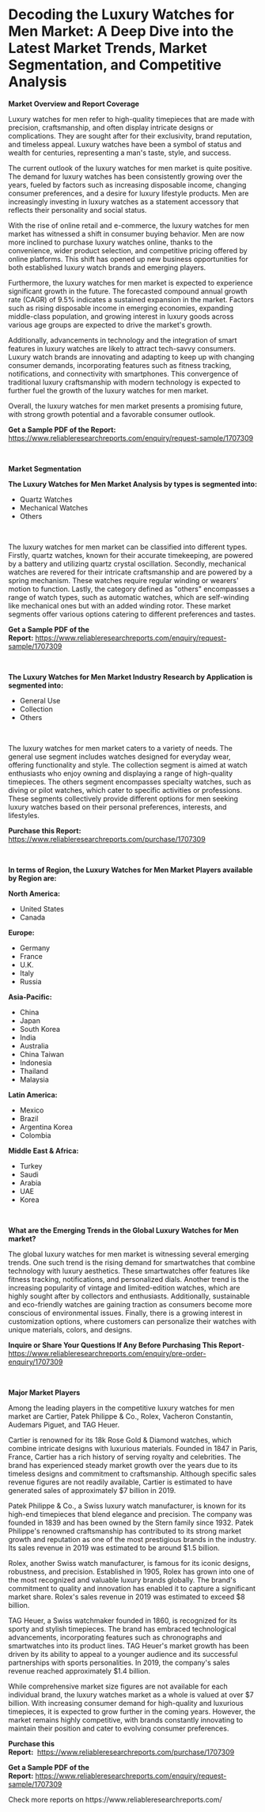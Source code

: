 <p><h1>Decoding the Luxury Watches for Men Market: A Deep Dive into the Latest Market Trends, Market Segmentation, and Competitive Analysis</h1></p><p><strong>Market Overview and Report Coverage</strong></p>
<p><p>Luxury watches for men refer to high-quality timepieces that are made with precision, craftsmanship, and often display intricate designs or complications. They are sought after for their exclusivity, brand reputation, and timeless appeal. Luxury watches have been a symbol of status and wealth for centuries, representing a man's taste, style, and success.</p><p>The current outlook of the luxury watches for men market is quite positive. The demand for luxury watches has been consistently growing over the years, fueled by factors such as increasing disposable income, changing consumer preferences, and a desire for luxury lifestyle products. Men are increasingly investing in luxury watches as a statement accessory that reflects their personality and social status.</p><p>With the rise of online retail and e-commerce, the luxury watches for men market has witnessed a shift in consumer buying behavior. Men are now more inclined to purchase luxury watches online, thanks to the convenience, wider product selection, and competitive pricing offered by online platforms. This shift has opened up new business opportunities for both established luxury watch brands and emerging players.</p><p>Furthermore, the luxury watches for men market is expected to experience significant growth in the future. The forecasted compound annual growth rate (CAGR) of 9.5% indicates a sustained expansion in the market. Factors such as rising disposable income in emerging economies, expanding middle-class population, and growing interest in luxury goods across various age groups are expected to drive the market's growth.</p><p>Additionally, advancements in technology and the integration of smart features in luxury watches are likely to attract tech-savvy consumers. Luxury watch brands are innovating and adapting to keep up with changing consumer demands, incorporating features such as fitness tracking, notifications, and connectivity with smartphones. This convergence of traditional luxury craftsmanship with modern technology is expected to further fuel the growth of the luxury watches for men market.</p><p>Overall, the luxury watches for men market presents a promising future, with strong growth potential and a favorable consumer outlook.</p></p>
<p><strong>Get a Sample PDF of the Report:</strong> <a href="https://www.reliableresearchreports.com/enquiry/request-sample/1707309">https://www.reliableresearchreports.com/enquiry/request-sample/1707309</a></p>
<p>&nbsp;</p>
<p><strong>Market Segmentation</strong></p>
<p><strong>The Luxury Watches for Men Market Analysis by types is segmented into:</strong></p>
<p><ul><li>Quartz Watches</li><li>Mechanical Watches</li><li>Others</li></ul></p>
<p>&nbsp;</p>
<p><p>The luxury watches for men market can be classified into different types. Firstly, quartz watches, known for their accurate timekeeping, are powered by a battery and utilizing quartz crystal oscillation. Secondly, mechanical watches are revered for their intricate craftsmanship and are powered by a spring mechanism. These watches require regular winding or wearers' motion to function. Lastly, the category defined as "others" encompasses a range of watch types, such as automatic watches, which are self-winding like mechanical ones but with an added winding rotor. These market segments offer various options catering to different preferences and tastes.</p></p>
<p><strong>Get a Sample PDF of the Report:</strong>&nbsp;<a href="https://www.reliableresearchreports.com/enquiry/request-sample/1707309">https://www.reliableresearchreports.com/enquiry/request-sample/1707309</a></p>
<p>&nbsp;</p>
<p><strong>The Luxury Watches for Men Market Industry Research by Application is segmented into:</strong></p>
<p><ul><li>General Use</li><li>Collection</li><li>Others</li></ul></p>
<p>&nbsp;</p>
<p><p>The luxury watches for men market caters to a variety of needs. The general use segment includes watches designed for everyday wear, offering functionality and style. The collection segment is aimed at watch enthusiasts who enjoy owning and displaying a range of high-quality timepieces. The others segment encompasses specialty watches, such as diving or pilot watches, which cater to specific activities or professions. These segments collectively provide different options for men seeking luxury watches based on their personal preferences, interests, and lifestyles.</p></p>
<p><strong>Purchase this Report:</strong>&nbsp; <a href="https://www.reliableresearchreports.com/purchase/1707309">https://www.reliableresearchreports.com/purchase/1707309</a></p>
<p>&nbsp;</p>
<p><strong>In terms of Region, the Luxury Watches for Men Market Players available by Region are:</strong></p>
<p>
    <p> <strong> North America: </strong>
        <ul>
            <li>United States</li>
            <li>Canada</li>
        </ul>
        </p> 
    <p> <strong> Europe: </strong>
        <ul>
            <li>Germany</li>
            <li>France</li>
            <li>U.K.</li>
            <li>Italy</li>
            <li>Russia</li>
        </ul>
        </p> 
    <p> <strong> Asia-Pacific: </strong>
        <ul>
            <li>China</li>
            <li>Japan</li>
            <li>South Korea</li>
            <li>India</li>
            <li>Australia</li>
            <li>China Taiwan</li>
            <li>Indonesia</li>
            <li>Thailand</li>
            <li>Malaysia</li>
        </ul>
        </p> 
    <p> <strong> Latin America: </strong>
        <ul>
            <li>Mexico</li>
            <li>Brazil</li>
            <li>Argentina Korea</li>
            <li>Colombia</li>
        </ul>
        </p> 
    <p> <strong> Middle East & Africa: </strong>
        <ul>
            <li>Turkey</li>
            <li>Saudi</li>
            <li>Arabia</li>
            <li>UAE</li>
            <li>Korea</li>
        </ul>
    </p>
    </p>
<p>&nbsp;</p>
<p><strong>What are the Emerging Trends in the Global Luxury Watches for Men market?</strong></p>
<p><p>The global luxury watches for men market is witnessing several emerging trends. One such trend is the rising demand for smartwatches that combine technology with luxury aesthetics. These smartwatches offer features like fitness tracking, notifications, and personalized dials. Another trend is the increasing popularity of vintage and limited-edition watches, which are highly sought after by collectors and enthusiasts. Additionally, sustainable and eco-friendly watches are gaining traction as consumers become more conscious of environmental issues. Finally, there is a growing interest in customization options, where customers can personalize their watches with unique materials, colors, and designs.</p></p>
<p><strong>Inquire or Share Your Questions If Any Before Purchasing This Report</strong>- <a href="https://www.reliableresearchreports.com/enquiry/pre-order-enquiry/1707309">https://www.reliableresearchreports.com/enquiry/pre-order-enquiry/1707309</a></p>
<p>&nbsp;</p>
<p><strong>Major Market Players</strong></p>
<p><p>Among the leading players in the competitive luxury watches for men market are Cartier, Patek Philippe & Co., Rolex, Vacheron Constantin, Audemars Piguet, and TAG Heuer.</p><p>Cartier is renowned for its 18k Rose Gold & Diamond watches, which combine intricate designs with luxurious materials. Founded in 1847 in Paris, France, Cartier has a rich history of serving royalty and celebrities. The brand has experienced steady market growth over the years due to its timeless designs and commitment to craftsmanship. Although specific sales revenue figures are not readily available, Cartier is estimated to have generated sales of approximately $7 billion in 2019.</p><p>Patek Philippe & Co., a Swiss luxury watch manufacturer, is known for its high-end timepieces that blend elegance and precision. The company was founded in 1839 and has been owned by the Stern family since 1932. Patek Philippe's renowned craftsmanship has contributed to its strong market growth and reputation as one of the most prestigious brands in the industry. Its sales revenue in 2019 was estimated to be around $1.5 billion.</p><p>Rolex, another Swiss watch manufacturer, is famous for its iconic designs, robustness, and precision. Established in 1905, Rolex has grown into one of the most recognized and valuable luxury brands globally. The brand's commitment to quality and innovation has enabled it to capture a significant market share. Rolex's sales revenue in 2019 was estimated to exceed $8 billion.</p><p>TAG Heuer, a Swiss watchmaker founded in 1860, is recognized for its sporty and stylish timepieces. The brand has embraced technological advancements, incorporating features such as chronographs and smartwatches into its product lines. TAG Heuer's market growth has been driven by its ability to appeal to a younger audience and its successful partnerships with sports personalities. In 2019, the company's sales revenue reached approximately $1.4 billion.</p><p>While comprehensive market size figures are not available for each individual brand, the luxury watches market as a whole is valued at over $7 billion. With increasing consumer demand for high-quality and luxurious timepieces, it is expected to grow further in the coming years. However, the market remains highly competitive, with brands constantly innovating to maintain their position and cater to evolving consumer preferences.</p></p>
<p><strong>Purchase this Report:</strong>&nbsp;&nbsp;<a href="https://www.reliableresearchreports.com/purchase/1707309">https://www.reliableresearchreports.com/purchase/1707309</a></p>
<p></p>
<p><strong>Get a Sample PDF of the Report:</strong>&nbsp;<a href="https://www.reliableresearchreports.com/enquiry/request-sample/1707309">https://www.reliableresearchreports.com/enquiry/request-sample/1707309</a></p>
<p>Check more reports on https://www.reliableresearchreports.com/</p>